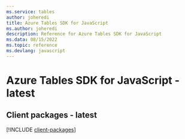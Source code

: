 ```yaml
---
ms.service: tables
author: joheredi
title: Azure Tables SDK for JavaScript
ms.author: joheredi
description: Reference for Azure Tables SDK for JavaScript
ms.data: 08/15/2022
ms.topic: reference
ms.devlang: javascript
---
```

# Azure Tables SDK for JavaScript - latest

## Client packages - latest
[!INCLUDE [client-packages](tables-client-index.md)]